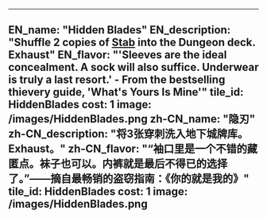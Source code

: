 ---

EN_name: "Hidden Blades"
EN_description: "Shuffle 2 copies of <a href = '../abilities#Stab'>Stab</a> into the Dungeon deck.  Exhaust"
EN_flavor: "'Sleeves are the ideal concealment. A sock will also suffice. Underwear is truly a last resort.' - From the bestselling thievery guide, 'What's Yours Is Mine'"
tile_id: HiddenBlades
cost: 1
image: /images/HiddenBlades.png
zh-CN_name: "隐刃"
zh-CN_description: "将3张穿刺洗入地下城牌库。Exhaust。"
zh-CN_flavor: "“袖口里是一个不错的藏匿点。袜子也可以。内裤就是最后不得已的选择了。”——摘自最畅销的盗窃指南：《你的就是我的》"
tile_id: HiddenBlades
cost: 1
image: /images/HiddenBlades.png
---